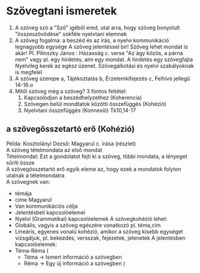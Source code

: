 # Szövegtani ismeretek
1. A szöveg szó a "Sző" igéből ered, utal arra, hogy szöveg bonyolult "összeszövődése" sokféle nyelvtani elemnek
2. A szöveg fogalma: a beszéd és az írás, a nyelvi kommunikáció legnagyobb egysége
A szöveg jelentéssel bír! Szöveg lehet mondat is akár! Pl. Pilinszky János : Házasság c. verse "Az ágy közös, a párna nem"
vagy pl. egy hirdetés, ami egy mondat.
A hirdetés egy szövegfajta
Nyelvileg kerek az egész üzenet. Szövegalkotási és nyelvi szabályoknak is megfelel
3. A szöveg szerepe
a, Tájékoztatás
b, Érzelemkifejezés
c, Felhívó jellegű
14-16.o
4. Mitől szöveg még a szöveg?
3 fontos feltétel:
   1. Kapcsolódjon a beszédhelyzethez (Koherencia)
   2. Szövegen belül mondtatok közötti összefüggés (Kohézió)
   3. Nyelvtani összefüggés (Konnexió)
Tk10,14-17
## a szövegösszetartó erő (Kohézió)
Példa: Kosztolányi Dezső: Magyarul c. írása (részlet)  
A szöveg tételmondata az első mondat  
Tételmondat: Ezt a gondolatot fejti ki a szöveg, többi mondata, a lényeget sűríti össze  
A szövegösszetartó erő egyik eleme az, hogy ezek a mondatok folyton utalnak a tételmondatra  
A szövegnek van:
- témája
- címe Magyarul
- Van kommunikációs célja
- Jelentésbeli kapcsolóelemei
- Nyelvi (Grammatikai) kapcsolóelemek
A szövegkohézió lehet:
- Globális, vagyis a szöveg egészére vonatkozó pl. téma,cím
- Lineáris, egyenes vonalú kohézió, amikor a szöveg kisebb egységet vizsgáljuk, pl. bekezdés, versszak, fejezetek, jelenetek
A jelentésben kapcsolóelemek:
- Téma-Réma (
  - Téma -> Ismert információ a szövegben
  - Réma -> Egy új információ a szövegben
)